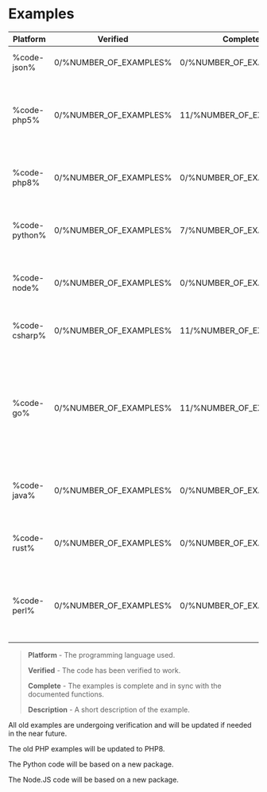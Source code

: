 # Examples


| Platform      | Verified                | Complete                 | Description                                                                                                                                             |
|---------------|-------------------------|--------------------------|---------------------------------------------------------------------------------------------------------------------------------------------------------|
| %code-json%   | 0/%NUMBER_OF_EXAMPLES%  | 0/%NUMBER_OF_EXAMPLES%   | JSON basic example payloads.                                                                                                                            |
| %code-php5%   | 0/%NUMBER_OF_EXAMPLES%  | 11/%NUMBER_OF_EXAMPLES%  | Old PHP code moved from our old API documentation. This code is based on PHP5.                                                                          |
| %code-php8%   | 0/%NUMBER_OF_EXAMPLES%  | 0/%NUMBER_OF_EXAMPLES%   | New PHP code. Updated 2024 and is currently a work in progress.                                                                                         |
| %code-python% | 0/%NUMBER_OF_EXAMPLES%  | 7/%NUMBER_OF_EXAMPLES%   | Python3 code. Updated 2024 and is currently a work in progress.                                                                                         |
| %code-node%   | 0/%NUMBER_OF_EXAMPLES%  | 0/%NUMBER_OF_EXAMPLES%   | Node.JS code. Updated 2024 and is currently a work in progress.                                                                                         |
| %code-csharp% | 0/%NUMBER_OF_EXAMPLES%  | 11/%NUMBER_OF_EXAMPLES%  | C# code moved from our old API documentation.                                                                                                           |
| %code-go%     | 0/%NUMBER_OF_EXAMPLES%  | 11/%NUMBER_OF_EXAMPLES%  | Go has some issues with the strict typing. The solution will probably be based on interface and that might not be a favorite amongst hard core purists. |
| %code-java%   | 0/%NUMBER_OF_EXAMPLES%  | 0/%NUMBER_OF_EXAMPLES%   | Java is not a prioritized language and will ba added at a later stage.                                                                                  |
| %code-rust%   | 0/%NUMBER_OF_EXAMPLES%  | 0/%NUMBER_OF_EXAMPLES%   | Rust is coming soon when we managed to learn best practices.                                                                                            |
| %code-perl%   | 0/%NUMBER_OF_EXAMPLES%  | 0/%NUMBER_OF_EXAMPLES%   | Perl has some issues with HMAC_SHA512 end will be postponed until we find a viable solution.                                                            |

> **Platform** - The programming language used.
> 
> **Verified** - The code has been verified to work.
> 
> **Complete** - The examples is complete and in sync with the documented functions.
> 
> **Description** - A short description of the example.

All old examples are undergoing verification and will be updated if needed in the near future.

The old PHP examples will be updated to PHP8.

The Python code will be based on a new package.

The Node.JS code will be based on a new package.

